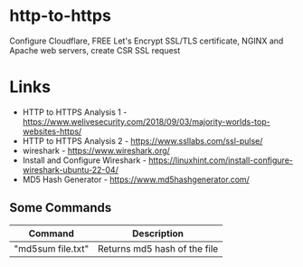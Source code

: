 # http-to-https
Configure Cloudflare, FREE Let's Encrypt SSL/TLS certificate, NGINX and Apache web servers, create CSR SSL request

# Links
- HTTP to HTTPS Analysis 1 - https://www.welivesecurity.com/2018/09/03/majority-worlds-top-websites-https/
- HTTP to HTTPS Analysis 2 - https://www.ssllabs.com/ssl-pulse/
- wireshark - https://www.wireshark.org/
- Install and Configure Wireshark - https://linuxhint.com/install-configure-wireshark-ubuntu-22-04/
- MD5 Hash Generator - https://www.md5hashgenerator.com/

## Some Commands

|    Command       |     Description          |
| ------------- | ------------- |
| "md5sum file.txt" | Returns md5 hash of the file |
